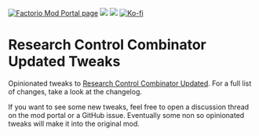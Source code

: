 [![Factorio Mod Portal page](https://img.shields.io/badge/dynamic/json?color=orange&label=Factorio&query=downloads_count&suffix=%20downloads&url=https%3A%2F%2Fmods.factorio.com%2Fapi%2Fmods%2FResearch_Control_Combinator_Updated_Tweaks&style=for-the-badge)](https://mods.factorio.com/mod/Research_Control_Combinator_Updated_Tweaks) [![](https://img.shields.io/github/issues/QuingKhaos/Research_Control_Combinator_Updated_Tweaks/bug?label=Bug%20Reports&style=for-the-badge)](https://github.com/QuingKhaos/Research_Control_Combinator_Updated_Tweaks/issues?q=is%3Aissue%20state%3Aopen%20label%3Abug) [![](https://img.shields.io/github/issues-pr/QuingKhaos/Research_Control_Combinator_Updated_Tweaks?label=Pull%20Requests&style=for-the-badge)](https://github.com/QuingKhaos/Research_Control_Combinator_Updated_Tweaks/pulls) [![Ko-fi](https://img.shields.io/badge/Ko--fi-support%20me-ff5e5b?logo=kofi&logoColor=white&style=for-the-badge)](https://ko-fi.com/quingkhaos)

# Research Control Combinator Updated Tweaks

Opinionated tweaks to [Research Control Combinator Updated](https://mods.factorio.com/mod/Research_Control_Combinator_Updated). For a full list of changes, take a look at the changelog.

If you want to see some new tweaks, feel free to open a discussion thread on the mod portal or a GitHub issue. Eventually some non so opinionated tweaks will make it into the original mod.
